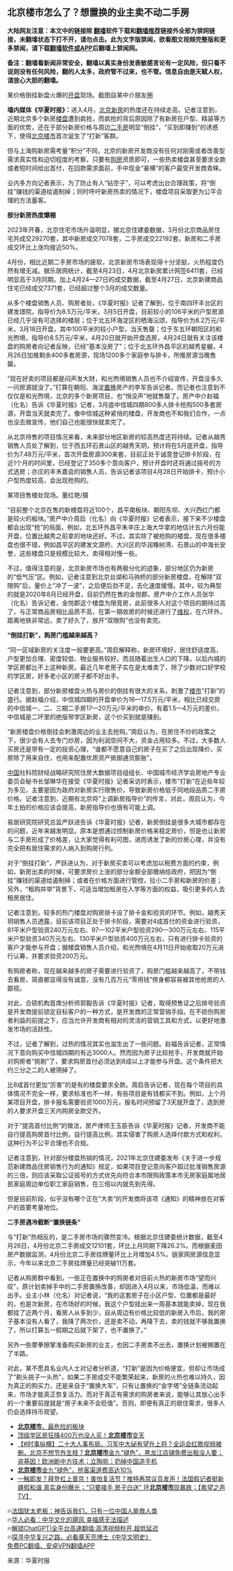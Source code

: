  <!-- 面包屑导航 --> <h2>北京楼市怎么了？想置换的业主卖不动二手房</h2> <p class="notice"><b>大陆网友注意：本文中的链接除 <a href="https://github.com/bannedbook/fanqiang" >翻墙</a>软件下载和<a href="https://github.com/killgcd/justmysocks/blob/master/README.md">翻墙推荐</a>链接外全部为禁网链接，未翻墙状态下打不开，请勿点击。此为文字版禁闻，欲看图文视频完整版和更多禁闻，请下载<a href="https://github.com/bannedbook/fanqiang">翻墙软件或APP</a>后翻墙上禁闻网。</p><p>备注：翻墙看新闻非常安全，翻墙以真实身份发表敏感言论有一定风险，但只看不说则没有任何风险，翻的人太多，政府管不过来，也不管。信息自由是天赋人权，请放心大胆的翻墙。</b></p>  <div class="entry"> <p id="conimg">某价格倒挂新盘火爆的<a href="https://www.bannedbook.org/bnews/tag/%E5%BC%80%E7%9B%98/" class="st_tag internal_tag" rel="tag" title="标签 开盘 下的日志">开盘</a>现场。截图自某中介朋友圈</p> <p><strong>墙内媒体《华夏时报》：</strong>进入4月，<a href="https://www.bannedbook.org/bnews/tag/%e5%8c%97%e4%ba%ac/" class="st_tag internal_tag" rel="tag" title="标签 北京 下的日志">北京</a><a href="https://www.bannedbook.org/bnews/tag/%E6%96%B0%E6%88%BF/" class="st_tag internal_tag" rel="tag" title="标签 新房 下的日志">新房</a>的热度还在持续走高。记者注意到，近期北京多个新房<a href="https://www.bannedbook.org/bnews/tag/%e6%a5%bc%e7%9b%98/" class="st_tag internal_tag" rel="tag" title="标签 楼盘 下的日志">楼盘</a>遭到疯抢，而疯抢的背后原因除了有新房在户型、精装等方面的优势，还在于部分新房价格与周边<a href="https://www.bannedbook.org/bnews/tag/%E4%BA%8C%E6%89%8B%E6%88%BF/" class="st_tag internal_tag" rel="tag" title="标签 二手房 下的日志">二手房</a>明显“倒挂”，“买到即赚到”的诱惑下，使得<a href="https://www.bannedbook.org/bnews/tag/%E5%8C%97%E4%BA%AC%E6%A5%BC%E5%B8%82/" class="st_tag internal_tag" rel="tag" title="标签 北京楼市 下的日志">北京楼市</a>首次诞生了“打新”客群。</p> <p>但与上海购新房需考量“积分”不同，北京的新房开发商没有任何对刚需或者改善型需求真实性和迫切程度的考察，只要有<a href="https://www.bannedbook.org/bnews/tag/%e8%b4%ad%e6%88%bf/" class="st_tag internal_tag" rel="tag" title="标签 购房 下的日志">购房</a>资质即可，一些热卖楼盘甚至要求全款或者短时间给出首付，在回款需求面前，手中现金“豪横”的客户最受开发商青睐。</p> <p>业内多方向记者表示，为了防止有人“钻空子”，可以考虑出台合理政策，将“倒挂”赚钱的渠道给遏制掉；同时呼吁新房热卖的情况下，楼盘项目采取更为公平合理的方法蓄客。</p> <p><strong>部分新房热度爆棚</strong></p> <p>2023年开春，北京住宅市场升温明显，据北京住建委数据，3月份北京商品房住宅共成交29270套，其中新房成交7078套，二手房成交22192套，新房和二手房成交环比上涨均接近50%。</p> <p>4月份，相比近期二手房市场的疲软，北京新房市场表现得十分坚挺，火热程度仍然有增无减。据乐居网统计，截至4月23日，4月北京新房累计网签6411套，已经明显高于3月同期。加上4月24—27日的成交数据，截至4月27日，北京新建商品住宅已经成交7371套，已经超过整个3月的成交数量。</p> <p>从多个楼盘销售人员、购房者处，《华夏时报》记者了解到，位于南四环丰台区的建发璟院，指导价为8.5万元/平米，3月5日开盘，目前较小的106平米的户型房源已经几乎没有可选择的楼层；位于北五环海淀区的栖海沄颂，指导价为8.2万元/平米，3月18日开盘，其中100平米的较小户型，当天售罄；位于东五环朝阳区的和光煦境，指导价8.5万元/平米，4月20日就开始开盘选房，4月24日就有关注该楼盘的购房者向记者反映，已经“基本没房了”；位于北五环外昌平区的越秀星樾，4月26日加推剩余400多套房源，现场1200多个家庭参与排卡，所推房源当晚售罄。</p> <p>“现在好卖的项目都是闷声发大财，和光煦境销售人员也不介绍宣传，开盘没多久一问房源就没了。”打算在朝阳、海淀<a href="https://www.bannedbook.org/bnews/tag/%E7%BD%AE%E6%8D%A2/" class="st_tag internal_tag" rel="tag" title="标签 置换 下的日志">置换</a>房产的李军告诉记者。而记者也注意到不仅仅是和光煦境，北京的多个新房项目，也“悄没声”地就售罄了。房产中介赵福（化名）告诉《华夏时报》记者，3月底中信城四期800多人排卡抢购500多套房源，开盘当天就卖完了。像中信城这种紧俏的楼盘，开发商也不和我们合作，一点也没去做宣传，他们自己也能很快就卖完了。</p> <p>从北京待售的项目情况来看，未来部分地区新房的较高热度还将持续。记者从越秀销售人员处了解到，位于西五环石景山区的越秀天玥，预计将在5月底开盘，指导价为7.48万元/平米，首次开盘房源300来套，目前正处于诚意登记排卡阶段，在近1个月的时间里，已经登记了350多个意向客户，预计开盘时还将通过摇号的方式选房；亦庄的丰禾嘉会的销售人员，告诉记者该项目4月28日开始排卡，预计小户型热度较高，会出现抢购的。</p> <p>某项目售楼处现场。董红艳/摄</p> <p>“目前整个北京在售的新楼盘将近100个，昌平南板块、朝阳东坝、大兴西红门都是较火的板块。”房产中介周启（化名）向《华夏时报》记者表示，接下来不少楼盘都会出现“抢”的局面，例如，北五环外昌平朱辛庄上海大华拿的地估计五六月份能开盘，位置比越秀之前拿的地块还好。不过，其实除了被抢购的楼盘，现在很多楼盘也很不错，例如昌平区的建发文源府、大兴区的华润橡树湾、石景山的中海长安誉，这些楼盘只是规模比较大，卖得相对慢一些。</p> <p>不过，值得注意的是，北京新房市场也有两极分化的迹象，部分地区仍为新房的“低气压”区。例如，记者注意到北京台湖和马驹桥的部分新房楼盘，在解除“双限购”后，量价上“冲了一波”，之后便后劲不足，去化速度缓慢。其中，较为典型的就是2020年8月已经开盘，目前仍然在售的金悦郡。房产中介工作人员张华（化名）告诉记者，金悦郡这个楼盘为限竞房，此前很多人对这个项目的期待过高了，与正常商品房相比品质不高，在第一期收房的时候还进行了<span class='wp_keywordlink_affiliate'><a href="https://www.bannedbook.org/bnews/weiquan/" title="维权" target="_blank">维权</a></span>，在六环外，距离地铁非常远，卖了好久了，放开“双限购”也没有卖完。</p> <p><strong>“倒挂打新”，购房门槛越来越高？</strong></p> <p>“同一区域新房的关注度一般要更高。”周启解释称，新房环境好，居住舒适度高，户型更加合理、密度较低、物业服务较好。而且随着出生人口的下降，以后内城的学区房都比不上这种新房。最近几年老房子实在是太难卖了，除了少数对口好学校的学区房，好多老小区的房子都不好出手。</p> <p>记者注意到，部分新房楼盘火热与房价的倒挂有很大的关系，刺激了<a href="https://www.bannedbook.org/bnews/tag/%e6%a5%bc%e5%b8%82/" class="st_tag internal_tag" rel="tag" title="标签 楼市 下的日志">楼市</a>“打新”的盛行。据赵福介绍，中信城四期的开盘单价为16—17.5万元/平米，相比已经交房的中信城一、二、三期二手房17—20万元/平米的单价，有着1.5—4万元的差价。中信城是二环里的绝版带学区新房，这个价买到就是赚到。</p>  <p>“新房楼盘价格倒挂会刺激周边的业主去抢购。”周启认为，在房住不炒的政策之下，很少会有人去专门炒房，因为利润空间不大，资金占用较多。不过，大多数人买房还是带有一定的投资心理，“谁都不愿意自己的房子在买了之后出现降价，买房除了用来自住，也用来配置优质资产抵御通货膨胀”。</p> <p><span class='wp_keywordlink_affiliate'><a href="https://www.bannedbook.org/" title="中国" target="_blank">中国</a></span>社科院财经战略研究院住房大数据项目组组长、中国城市经济学会房地产专业委员会秘书长邹琳华在接受《华夏时报》记者采访时表示，楼市“打新”在近些年较为多见，主要是因为政府对新房实行限售价，导致新房价格低于同地段品质二手房价格。记者注意到，近期有北京将“上调新房指导价”的传言，对此，周启认为，今年土拍的价格应该会提高，新房指导价也很有可能上调。</p> <p>易居研究院研究总监严跃进告诉《华夏时报》记者，新房倒挂是很多大城市都存在的问题，近年来越发明显。原本是想通过控制新房价格来稳定房价，但是也让新房与二手房形成了价格差，让大家觉得有利可图，进而诱发了新的炒房心理，并没有完全把有居住需求的人纳入到购房行列。</p> <p>对于“倒挂打新”，严跃进认为，对于新房买卖可以考虑加以税费方面的约束，例如，新房出卖的时候，可要求房价上涨的部分金额全部缴纳给政府，把因为“倒挂”赚钱的渠道给遏制掉；或者在价格方面进行管控，拉小二手房和新房的价差；另外，“租购并举”背景下，可适当增加租房在入学等方面的权益，吸引更多的人去租房居住。</p> <p>记者注意到，较多的热门楼盘对购房排卡设了排卡金和验资的环节。例如，越秀天玥销售人员透露，目前该项目正处于排卡阶段，需要对4成首付的资金进行验资，81平米户型验资240万元左右、97—102平米户型验资290—300万元左右、115平米户型验资340万元左右、130平米户型验资400万元左右，只有进行排卡验资的客户才能参与开盘；据楼盘销售人员介绍，和光煦境在4月11日开始收取20万元进行认筹，并要求验资200万元。</p> <p>有购房者称，现在越来越多的房子需要进行验资了，购房门槛越来越高了，不带钱去看房，简直都显得没有诚意，没有几百万元“零用钱”傍身都容易被其他抢房的人鄙视。</p> <p>对此，合硕机构首席分析师郭毅告诉《华夏时报》记者，取得预售证之后排号验资是开发商提前锁定目标客户的一种方式，是开发商的正常营销手段。在不损伤购房者利益的前提之下，应当允许开发商有相对的灵活的营销工具和方式，以更好地激发市场的活跃性。</p> <p>不过，记者了解到，过热的情况其实也滋生出了一些问题。赵福告诉记者，正常情况下意向购买中信城四期的有近3000人。然而因为房子比较抢手，开发商就开始对购房者“挑剔”了，要求购房首付必须达到8成以上才能参与开盘。这个条件把大约三分之二的人被筛掉了。</p>  <p>比8成首付更加“厉害”的是有的楼盘要求全款。周启告诉记者，现在每个项目的具体情况不完全一样，要求标准也不一样，有些项目是有钱都买不到。例如，上个月某项目开盘，排卡报名需要验资1000万元，报名时间预留了3天就开盘了，选到房的人要求开盘三天内购房全款交齐。</p> <p>对于“提高首付比例”的做法，房产律师王玉臣告诉《华夏时报》记者，开发商不能自行提高购房首付比例，自行提高比例，其实侵害了购房人选择付款方式和权利，这种行为不公平合理也不合规。</p> <p>记者注意到，针对部分楼盘热销的情况，2021年北京住建委发布《关于进一步规范新建商品住房销售行为的通知》规定，如果项目登记意向客户超过批准销售房源的三倍，则应该采取公证摇号的方式优先向符合本市限购政策本市无房家庭属地居民家庭周边单位职工家庭销售，在三倍以内就先到先得。</p> <p>但是目前阶段，似乎没有哪个正在“大卖”的开发商将该项《通知》的精神放在对客户的首要考量地位。</p> <p><strong>二手房遇冷截断“置换链条”</strong></p> <p>与“打新”热相反的，是二手房市场的骤然变冷。根据北京住建委统计数据，截至4月26日，4月份北京二手房成交12101套，环比上月同期下降26.2%。而根据麦田房产数据监测，4月份北京二手房挂牌量环比上月增加4.5%。链家网房源信息显示，今年以来北京二手房挂牌量已经突破11万套。</p> <p>记者从购房群中看到，一些正在置换中的购房者对目前火热的新房市场“望而兴叹”，原计划卖掉手中的二手房置换改善，却因进入4月以来，市场低温，而难以出手。业主小林（化名）对记者说，“我的这套房子在小区户型、位置都是最好的，也是次新房，在市场好的时候，我这个户型挂出来一周基本就能卖掉，现在我都挂了近两个月，看房人从多到少，自从周边有价格比较低的新房入市后，我的房子基本没有人看了，我降了两次价，还是卖不动，再降下去，卖的钱就不够我置换了，所以打算五一假期之后就下架了，也不置换了。”</p> <p>另外一些摩拳擦掌准备购买新房的业主，也因二手房卖不出去，置换计划被搁置在了半路。</p>  <p>对此，某不愿具名业内人士对记者分析道，“打新”是因为价格便宜，但却让市场成了“剃头挑子一头热”，如果二手房成交不能繁荣起来，新房的火热也难以持久，因为真正的购买力，还是来自于“置换大军”，只有让置换的“金字塔”全链条流动起来，市场才能真正恢复活力。而对于真正有需求的购房者来说，能够让其放心出手的一个重要前提就是“房子未来不会贬值”。否则，即便有真正的居住需求，很多人仍会选择持币观望。</p> <!--<div id="taboola-mid-1"></div>--><ul class='op-related-articles' title='相关阅读'> <li><a href='https://www.bannedbook.org/bnews/cnnews/20220308/1701765.html' target='_blank'><b>北京楼市</b>，最危险的板块</a></li> <li><a href='https://www.bannedbook.org/bnews/finance/20211001/1631784.html' target='_blank'>顶级学区房狂降400万也没人买！<b>北京楼市</b>变天</a></li> <li><a href='https://www.bannedbook.org/bnews/bannedvideo/20210923/1627561.html' target='_blank'>【#时事纵横】二十大人事布局，习军中大祕有望升上将？全运会红歌视频被删，北京不想节外生枝？<b>北京楼市</b>金九“褪色”，黑龙江店铺免费出租没人要；盗基因！欧洲断中方技术；立陶宛：扔掉中国造手机</a></li> <li><a href='https://www.bannedbook.org/bnews/finance/20210923/1627512.html' target='_blank'><b>北京楼市</b>金九“褪色”，抢客渠道费高达10%</a></li> <li><a href='https://www.bannedbook.org/bnews/comments/20210406/1520587.html' target='_blank'>一触即发？拜登杠上普京！害怕复活节？推特再禁议员发声！法国假记者挺新疆假和谐 真实身份曝光；“只要接手 房子白送” 环<b>北京楼市</b>现暴跌；【希望之声TV】</a></li> </ul> <p class="texttj"> 🔥<a href="https://www.bannedbook.org/bnews/ssgc/20230219/1850782.html" target="_blank">法国犹太老板：神告诉我们，只有一位中国人能救人类</a><br/> 🔥<a href="https://www.bannedbook.org/bnews/comments/20220220/1694796.html" target="_blank">华人必看：中华文化的飓风 幸福感无法描述</a><br/> 🔥<a href="https://github.com/bannedbook/fanqiang/wiki/V2ray%E6%9C%BA%E5%9C%BA" target="_blank">解锁ChatGPT|全平台高速翻墙:高清视频秒开,超低延迟</a><br/> 🔥<a href="https://www.bannedbook.org/bnews/comments/20220808/1768773.html" target="_blank">探寻中华复兴之路，必看章天亮博士《中华文明史》</a><br/> <a href="https://github.com/bannedbook/fanqiang/wiki/%E7%A6%81%E9%97%BB%E7%BD%91%E5%AE%89%E5%8D%93%E7%BF%BB%E5%A2%99%E6%96%B0%E9%97%BBAPP" target="_blank">免费PC翻墙、安卓VPN翻墙APP</a><br/> </p><p class="src-info">来源：华夏时报 </p><a name='sharetosocial'></a> <div style="margin-bottom:5px;padding-bottom:5px;clear:both"> <div id="archive-pix-1" class="banner-ads"> <!-- AuctionX Display platform tag START --> <div id="27602x728x90x621x_ADSLOT1" clicktrack="%%CLICK_URL_ESC%%"></div>  <!-- AuctionX Display platform tag END --> </div> <div id="archive-pix-2" class="banner-ads"> <!-- AuctionX Display platform tag START --> <div id="27556x300x250x621x_ADSLOT1" clicktrack="%%CLICK_URL_ESC%%" style="margin:0 auto;text-align:center"></div>  <!-- AuctionX Display platform tag END --> </div> </div>  <div id="archive-pix-1" class="banner-ads"> <!-- AuctionX Display platform tag START --> <div id="27603x728x90x621x_ADSLOT1" clicktrack="%%CLICK_URL_ESC%%"></div>  <!-- AuctionX Display platform tag END --> </div> </div><!--END ENTRY--> 
